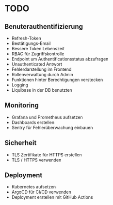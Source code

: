 # TODO

## Benuterauthentifizierung

- Refresh-Token
- Bestätigungs-Email
- Bessere Token Lebenszeit
- RBAC für Zugriffskontrolle
- Endpoint um Authentificationsstatus abzufragen
- Unauthenticated Antwort
- Fehlerdarstellung im Frontend
- Rollenverwaltung durch Admin
- Funktionen hinter Berechtigungen verstecken
- Logging
- Liquibase in der DB benutzten

## Monitoring

- Grafana und Prometheus aufsetzen
- Dashboards erstellen
- Sentry für Fehlerüberwachung einbauen

## Sicherheit

- TLS Zertifikate für HTTPS erstellen
- TLS / HTTPS verwenden

## Deployment

- Kubernetes aufsetzen
- ArgoCD für CI/CD verwenden
- Deployment erstellen mit GitHub Actions
